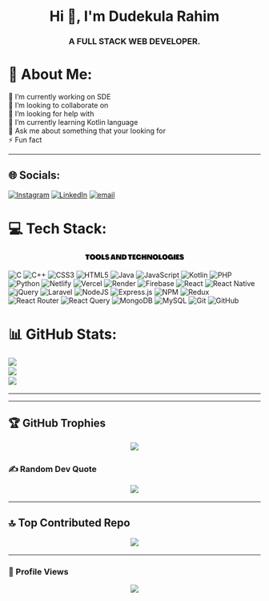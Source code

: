 <!-- Dark Mode Toggle -->


<h1 align="center">Hi 👋, I'm Dudekula Rahim</h1>
<h3 align="center">A FULL STACK WEB DEVELOPER.</h3>

# 💫 About Me:
🔭 I’m currently working on SDE<br>👯 I’m looking to collaborate on <br>🤝 I’m looking for help with<br>🌱 I’m currently learning Kotlin language<br>💬 Ask me about something that your looking for<br>⚡ Fun fact

---


## 🌐 Socials:
[![Instagram](https://img.shields.io/badge/Instagram-%23E4405F.svg?logo=Instagram&logoColor=white)](https://instagram.com/impriive_king) [![LinkedIn](https://img.shields.io/badge/LinkedIn-%230077B5.svg?logo=linkedin&logoColor=white)](https://linkedin.com/in/dudekula-rahim-a32429253/) [![email](https://img.shields.io/badge/Email-D14836?logo=gmail&logoColor=white)](mailto:rahim@gmail.com) 

# 💻 Tech Stack:

<div align="center">
  <img src="https://github.com/SaiAdithya3/SaiAdithya3/blob/main/tools.png" width="40%" />
</div>


![C](https://img.shields.io/badge/c-%2300599C.svg?style=for-the-badge&logo=c&logoColor=white) ![C++](https://img.shields.io/badge/c++-%2300599C.svg?style=for-the-badge&logo=c%2B%2B&logoColor=white) ![CSS3](https://img.shields.io/badge/css3-%231572B6.svg?style=for-the-badge&logo=css3&logoColor=white) ![HTML5](https://img.shields.io/badge/html5-%23E34F26.svg?style=for-the-badge&logo=html5&logoColor=white) ![Java](https://img.shields.io/badge/java-%23ED8B00.svg?style=for-the-badge&logo=openjdk&logoColor=white) ![JavaScript](https://img.shields.io/badge/javascript-%23323330.svg?style=for-the-badge&logo=javascript&logoColor=%23F7DF1E) ![Kotlin](https://img.shields.io/badge/kotlin-%237F52FF.svg?style=for-the-badge&logo=kotlin&logoColor=white) ![PHP](https://img.shields.io/badge/php-%23777BB4.svg?style=for-the-badge&logo=php&logoColor=white) ![Python](https://img.shields.io/badge/python-3670A0?style=for-the-badge&logo=python&logoColor=ffdd54) ![Netlify](https://img.shields.io/badge/netlify-%23000000.svg?style=for-the-badge&logo=netlify&logoColor=#00C7B7) ![Vercel](https://img.shields.io/badge/vercel-%23000000.svg?style=for-the-badge&logo=vercel&logoColor=white) ![Render](https://img.shields.io/badge/Render-%46E3B7.svg?style=for-the-badge&logo=render&logoColor=white) ![Firebase](https://img.shields.io/badge/firebase-%23039BE5.svg?style=for-the-badge&logo=firebase) ![React](https://img.shields.io/badge/react-%2320232a.svg?style=for-the-badge&logo=react&logoColor=%2361DAFB) ![React Native](https://img.shields.io/badge/react_native-%2320232a.svg?style=for-the-badge&logo=react&logoColor=%2361DAFB) ![jQuery](https://img.shields.io/badge/jquery-%230769AD.svg?style=for-the-badge&logo=jquery&logoColor=white) ![Laravel](https://img.shields.io/badge/laravel-%23FF2D20.svg?style=for-the-badge&logo=laravel&logoColor=white) ![NodeJS](https://img.shields.io/badge/node.js-6DA55F?style=for-the-badge&logo=node.js&logoColor=white) ![Express.js](https://img.shields.io/badge/express.js-%23404d59.svg?style=for-the-badge&logo=express&logoColor=%2361DAFB) ![NPM](https://img.shields.io/badge/NPM-%23CB3837.svg?style=for-the-badge&logo=npm&logoColor=white) ![Redux](https://img.shields.io/badge/redux-%23593d88.svg?style=for-the-badge&logo=redux&logoColor=white) ![React Router](https://img.shields.io/badge/React_Router-CA4245?style=for-the-badge&logo=react-router&logoColor=white) ![React Query](https://img.shields.io/badge/-React%20Query-FF4154?style=for-the-badge&logo=react%20query&logoColor=white) ![MongoDB](https://img.shields.io/badge/MongoDB-%234ea94b.svg?style=for-the-badge&logo=mongodb&logoColor=white) ![MySQL](https://img.shields.io/badge/mysql-4479A1.svg?style=for-the-badge&logo=mysql&logoColor=white) ![Git](https://img.shields.io/badge/git-%23F05033.svg?style=for-the-badge&logo=git&logoColor=white) ![GitHub](https://img.shields.io/badge/github-%23121011.svg?style=for-the-badge&logo=github&logoColor=white)
# 📊 GitHub Stats:
![](https://github-readme-stats.vercel.app/api?username=DUDEKULARAHIM&theme=dark&hide_border=false&include_all_commits=false&count_private=false)<br/>
![](https://github-readme-streak-stats.herokuapp.com/?user=DUDEKULARAHIM&theme=dark&hide_border=false)<br/>
![](https://github-readme-stats.vercel.app/api/top-langs/?username=DUDEKULARAHIM&theme=dark&hide_border=false&include_all_commits=false&count_private=false&layout=compact)


---






---

## 🏆 GitHub Trophies
<div align="center">
  <img src="https://github-profile-trophy.vercel.app/?username=DUDEKULARAHIM&theme=vue-dark&no-frame=false&no-bg=true&margin-w=4" />
</div>

### ✍️ Random Dev Quote
<div align="center">
  <img src="https://quotes-github-readme.vercel.app/api?type=horizontal&theme=merko" />
</div>

---

## 🔝 Top Contributed Repo
<div align="center">
  <img src="https://github-contributor-stats.vercel.app/api?username=DUDEKULARAHIM&limit=5&theme=vue-dark&combine_all_yearly_contributions=true" />
</div>

---

### 👀 Profile Views 
<div align="center">
  <img src="https://visitcount.itsvg.in/api?id=DUDEKULARAHIM&icon=2&color=5" />
</div>
